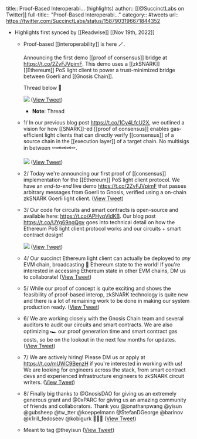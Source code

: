 title:: Proof-Based Interoperabi... (highlights)
author:: [[@SuccinctLabs on Twitter]]
full-title:: "Proof-Based Interoperabi..."
category:: #tweets
url:: https://twitter.com/SuccinctLabs/status/1587903196671844352

- Highlights first synced by [[Readwise]] [[Nov 19th, 2022]]
	- Proof-based [[interoperability]] is here 🪄.
	  
	  Announcing the first demo [[proof of consensus]] bridge at https://t.co/2ZvFJVpimF. This demo uses a [[zkSNARK]] [[Ethereum]] PoS light client to power a trust-minimized bridge between Goerli and [[Gnosis Chain]]. 
	  
	  Thread below 🧵 
	  
	  ![](https://pbs.twimg.com/media/Fglc1kYVsAAiUhV.jpg) ([View Tweet](https://twitter.com/SuccinctLabs/status/1587903196671844352))
		- **Note**: Thread
	- 1/ In our previous blog post https://t.co/1Cy4LfcU2X, we outlined a vision for how [[SNARK]]-ed [[proof of consensus]] enables gas-efficient light clients that can directly verify [[consensus]] of a source chain in the [[execution layer]] of a target chain. No multisigs in between ⚰️🗝️🗝️🗝️⚰️. 
	  
	  ![](https://pbs.twimg.com/media/Fglc6HVVEAALKgJ.jpg) ([View Tweet](https://twitter.com/SuccinctLabs/status/1587903202388688896))
	- 2/ Today we're announcing our first proof of [[consensus]] implementation for the [[Ethereum]] PoS light client protocol. We have an *end-to-end* live demo https://t.co/2ZvFJVpimF that passes arbitrary messages from Goerli to Gnosis, verified using a on-chain zkSNARK Goerli light client. ([View Tweet](https://twitter.com/SuccinctLabs/status/1587903204750000128))
	- 3/ Our code for circuits and smart contracts is open-source and available here: https://t.co/APHyqVidKB.  Our blog post https://t.co/UYg69ngQgv goes into technical detail on how the Ethereum PoS light client protocol works and our circuits + smart contract design! 
	  
	  ![](https://pbs.twimg.com/media/FgldAv9VIAA6TVl.jpg) ([View Tweet](https://twitter.com/SuccinctLabs/status/1587903208533331968))
	- 4/ Our succinct Ethereum light client can actually be deployed to *any* EVM chain, broadcasting 📢 Ethereum state to the world! If you're interested in accessing Ethereum state in other EVM chains, DM us to collaborate! ([View Tweet](https://twitter.com/SuccinctLabs/status/1587903210802380800))
	- 5/ While our proof of concept is quite exciting and shows the feasibility of proof-based interop, zkSNARK technology is quite new and there is a lot of remaining work to be done in making our system production ready. ([View Tweet](https://twitter.com/SuccinctLabs/status/1587903212274667520))
	- 6/ We are working closely with the Gnosis Chain team and several auditors to audit our circuits and smart contracts. We are also optimizing 🏎️ our proof generation time and smart contract gas costs, so be on the lookout in the next few months for updates. ([View Tweet](https://twitter.com/SuccinctLabs/status/1587903214174642176))
	- 7/ We are actively hiring! Please DM us or apply at https://t.co/mUWC9BenzH if you're interested in working with us! We are looking for engineers across the stack, from smart contract devs and experienced infrastructure engineers to zkSNARK circuit writers. ([View Tweet](https://twitter.com/SuccinctLabs/status/1587903215734992897))
	- 8/ Finally big thanks to @GnosisDAO for giving us an extremely generous grant and @0xPARC for giving us an amazing community of friends and collaborators. Thank you @jonathanpwang @yisun @gubsheep @tw_tter @koeppelmann @StefanDGeorge @barinov @k1rill_fedoseev @kobigurk 🙏🙏🙏 ([View Tweet](https://twitter.com/SuccinctLabs/status/1587903217425186816))
	- Meant to tag @theyisun ([View Tweet](https://twitter.com/SuccinctLabs/status/1587903309326606336))